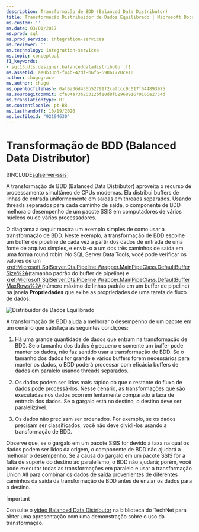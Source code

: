```yaml
---
description: Transformação de BDD (Balanced Data Distributor)
title: Transformação Distribuidor de Dados Equilibrado | Microsoft Docs
ms.custom: ''
ms.date: 03/01/2017
ms.prod: sql
ms.prod_service: integration-services
ms.reviewer: ''
ms.technology: integration-services
ms.topic: conceptual
f1_keywords:
- sql13.dts.designer.balanceddatadistributor.f1
ms.assetid: ae0b33dd-f44b-42df-b6f6-69861770ce10
author: chugugrace
ms.author: chugu
ms.openlocfilehash: 0af6a36d456b52791f2cafccc9c017f644893975
ms.sourcegitcommit: cfa04a73b26312bf18d8f6296891679166e2754d
ms.translationtype: HT
ms.contentlocale: pt-BR
ms.lasthandoff: 10/19/2020
ms.locfileid: "92194630"
---
```

# <a name="balanced-data-distributor-transformation"></a>Transformação de BDD (Balanced Data Distributor)

[!INCLUDE[sqlserver-ssis](../../../includes/applies-to-version/sqlserver-ssis.md)]


  A transformação de BDD (Balanced Data Distributor) aproveita o recurso de processamento simultâneo de CPUs modernas. Ela distribui buffers de linhas de entrada uniformemente em saídas em threads separados. Usando threads separados para cada caminho de saída, o componente de BDD melhora o desempenho de um pacote SSIS em computadores de vários núcleos ou de vários processadores.  
  
 O diagrama a seguir mostra um exemplo simples de como usar a transformação de BDD. Neste exemplo, a transformação de BDD escolhe um buffer de pipeline de cada vez a partir dos dados de entrada de uma fonte de arquivo simples, e envia-o a um dos três caminhos de saída em uma forma round robin. No SQL Server Data Tools, você pode verificar os valores de um <xref:Microsoft.SqlServer.Dts.Pipeline.Wrapper.MainPipeClass.DefaultBufferSize%2A>(tamanho padrão do buffer de pipeline) e <xref:Microsoft.SqlServer.Dts.Pipeline.Wrapper.MainPipeClass.DefaultBufferMaxRows%2A>(número máximo de linhas padrão em um buffer de pipeline) na janela **Propriedades** que exibe as propriedades de uma tarefa de fluxo de dados.  
  
 ![Distribuidor de Dados Equilibrado](../../../integration-services/data-flow/transformations/media/balanceddatadistributor.JPG "Balanced Data Distributor")  
  
 A transformação de BDD ajuda a melhorar o desempenho de um pacote em um cenário que satisfaça as seguintes condições:  
  
1.  Há uma grande quantidade de dados que entram na transformação de BDD. Se o tamanho dos dados é pequeno e somente um buffer pode manter os dados, não faz sentido usar a transformação de BDD. Se o tamanho dos dados for grande e vários buffers forem necessários para manter os dados, o BDD poderá processar com eficácia buffers de dados em paralelo usando threads separados.  
  
2.  Os dados podem ser lidos mais rápido do que o restante do fluxo de dados pode processá-los. Nesse cenário, as transformações que são executadas nos dados ocorrem lentamente comparado à taxa de entrada dos dados. Se o gargalo está no destino, o destino deve ser paralelizável.  
  
3.  Os dados não precisam ser ordenados. Por exemplo, se os dados precisam ser classificados, você não deve dividi-los usando a transformação de BDD.  
  
 Observe que, se o gargalo em um pacote SSIS for devido à taxa na qual os dados podem ser lidos da origem, o componente de BDD não ajudará a melhorar o desempenho. Se a causa do gargalo em um pacote SSIS for a falta de suporte do destino ao paralelismo, o BDD não ajudará; porém, você pode executar todas as transformações em paralelo e usar a transformação Union All para combinar os dados de saída provenientes de diferentes caminhos da saída da transformação de BDD antes de enviar os dados para o destino.  
  
> [!IMPORTANT]  
>   Consulte o [vídeo Balanced Data Distributor](/previous-versions/dn912438(v=msdn.10)) na biblioteca do TechNet para obter uma apresentação com uma demonstração sobre o uso da transformação.  
  

